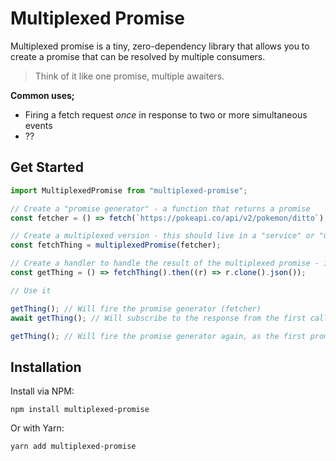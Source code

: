 # Multiplexed Promise

Multiplexed promise is a tiny, zero-dependency library that allows you to create a promise that can be resolved by multiple consumers.

> Think of it like one promise, multiple awaiters.

**Common uses;**

- Firing a fetch request _once_ in response to two or more simultaneous events
- ??

## Get Started

```typescript
import MultiplexedPromise from "multiplexed-promise";

// Create a "promise generator" - a function that returns a promise
const fetcher = () => fetch(`https://pokeapi.co/api/v2/pokemon/ditto`);

// Create a multiplexed version - this should live in a "service" or "utility" file, where it can be shared by multiple components
const fetchThing = multiplexedPromise(fetcher);

// Create a handler to handle the result of the multiplexed promise - in the case of a fetch response, we need to clone it
const getThing = () => fetchThing().then((r) => r.clone().json());

// Use it

getThing(); // Will fire the promise generator (fetcher)
await getThing(); // Will subscribe to the response from the first call

getThing(); // Will fire the promise generator again, as the first promise has resolved.
```

## Installation

Install via NPM:

```shell
npm install multiplexed-promise
```

Or with Yarn:

```shell
yarn add multiplexed-promise
```
